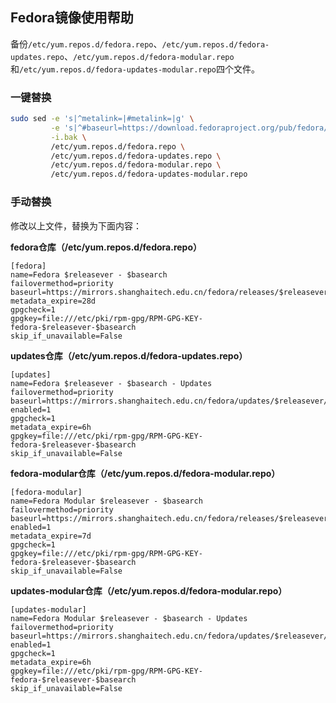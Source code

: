 ## Fedora镜像使用帮助

备份`/etc/yum.repos.d/fedora.repo`、`/etc/yum.repos.d/fedora-updates.repo`、`/etc/yum.repos.d/fedora-modular.repo`和`/etc/yum.repos.d/fedora-updates-modular.repo`四个文件。

### 一键替换

```bash
sudo sed -e 's|^metalink=|#metalink=|g' \
         -e 's|^#baseurl=https://download.fedoraproject.org/pub/fedora/linux|baseurl=https://mirrors.shanghaitech.edu.cn/fedora|g' \
         -i.bak \
         /etc/yum.repos.d/fedora.repo \
         /etc/yum.repos.d/fedora-updates.repo \
         /etc/yum.repos.d/fedora-modular.repo \
         /etc/yum.repos.d/fedora-updates-modular.repo
```

### 手动替换

修改以上文件，替换为下面内容：

**fedora仓库（/etc/yum.repos.d/fedora.repo）**

```
[fedora]
name=Fedora $releasever - $basearch
failovermethod=priority
baseurl=https://mirrors.shanghaitech.edu.cn/fedora/releases/$releasever/Everything/$basearch/os/
metadata_expire=28d
gpgcheck=1
gpgkey=file:///etc/pki/rpm-gpg/RPM-GPG-KEY-fedora-$releasever-$basearch
skip_if_unavailable=False
```

**updates仓库（/etc/yum.repos.d/fedora-updates.repo）**

```
[updates]
name=Fedora $releasever - $basearch - Updates
failovermethod=priority
baseurl=https://mirrors.shanghaitech.edu.cn/fedora/updates/$releasever/Everything/$basearch/
enabled=1
gpgcheck=1
metadata_expire=6h
gpgkey=file:///etc/pki/rpm-gpg/RPM-GPG-KEY-fedora-$releasever-$basearch
skip_if_unavailable=False
```

**fedora-modular仓库（/etc/yum.repos.d/fedora-modular.repo）**

```
[fedora-modular]
name=Fedora Modular $releasever - $basearch
failovermethod=priority
baseurl=https://mirrors.shanghaitech.edu.cn/fedora/releases/$releasever/Modular/$basearch/os/
enabled=1
metadata_expire=7d
gpgcheck=1
gpgkey=file:///etc/pki/rpm-gpg/RPM-GPG-KEY-fedora-$releasever-$basearch
skip_if_unavailable=False
```

**updates-modular仓库（/etc/yum.repos.d/fedora-modular.repo）**

```
[updates-modular]
name=Fedora Modular $releasever - $basearch - Updates
failovermethod=priority
baseurl=https://mirrors.shanghaitech.edu.cn/fedora/updates/$releasever/Modular/$basearch/
enabled=1
gpgcheck=1
metadata_expire=6h
gpgkey=file:///etc/pki/rpm-gpg/RPM-GPG-KEY-fedora-$releasever-$basearch
skip_if_unavailable=False
```